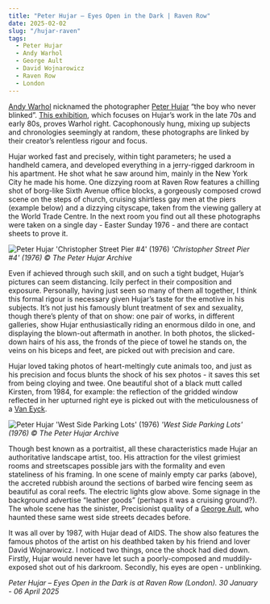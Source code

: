 ```yaml
---
title: "Peter Hujar – Eyes Open in the Dark | Raven Row"
date: 2025-02-02
slug: "/hujar-raven"
tags:
  - Peter Hujar
  - Andy Warhol
  - George Ault
  - David Wojnarowicz
  - Raven Row
  - London
---
```


[Andy Warhol](https://artangled.com/tags/andy-warhol/) nicknamed the photographer [Peter Hujar](https://artangled.com/tags/peter-hujar/) “the boy who never blinked”. [This exhibition](https://ravenrow.org/exhibitions/peter-hujar-eyes-open-in-the-dark), which focuses on Hujar’s work in the late 70s and early 80s, proves Warhol right. Cacophonously hung, mixing up subjects and chronologies seemingly at random, these photographs are linked by their creator’s relentless rigour and focus.

Hujar worked fast and precisely, within tight parameters; he used a handheld camera, and developed everything in a jerry-rigged darkroom in his apartment. He shot what he saw around him, mainly in the New York City he made his home. One dizzying room at Raven Row features a chilling shot of borg-like Sixth Avenue office blocks, a gorgeously composed crowd scene on the steps of church, cruising shirtless gay men at the piers (example below) and a dizzying cityscape, taken from the viewing gallery at the World Trade Centre. In the next room you find out all these photographs were taken on a single day - Easter Sunday 1976 - and there are contact sheets to prove it.

![Peter Hujar 'Christopher Street Pier #4' (1976)](/hujar-raven-1.jpg)
_'Christopher Street Pier #4' (1976) © The Peter Hujar Archive_

Even if achieved through such skill, and on such a tight budget, Hujar’s pictures can seem distancing. Icily perfect in their composition and exposure. Personally, having just seen so many of them all together, I think this formal rigour is necessary given Hujar’s taste for the emotive in his subjects. It’s not just his famously blunt treatment of sex and sexuality, though there’s plenty of that on show: one pair of works, in different galleries, show Hujar enthusiastically riding an enormous dildo in one, and displaying the blown-out aftermath in another. In both photos, the slicked-down hairs of his ass, the fronds of the piece of towel he stands on, the veins on his biceps and feet, are picked out with precision and care.

Hujar loved taking photos of heart-meltingly cute animals too, and just as his precision and focus blunts the shock of his sex photos - it saves this set from being cloying and twee. One beautiful shot of a black mutt called Kirsten, from 1984, for example: the reflection of the gridded window reflected in her upturned right eye is picked out with the meticulousness of a [Van Eyck](https://artangled.com/tags/jan-van-eyck/).

![Peter Hujar 'West Side Parking Lots' (1976)](/hujar-raven-2.jpg)
_'West Side Parking Lots' (1976) © The Peter Hujar Archive_

Though best known as a portraitist, all these characteristics made Hujar an authoritative landscape artist, too. His attraction for the vilest grimiest rooms and streetscapes possible jars with the formality and even stateliness of his framing. In one scene of mainly empty car parks (above), the accreted rubbish around the sections of barbed wire fencing seem as beautiful as coral reefs. The electric lights glow above. Some signage in the background advertise “leather goods” (perhaps it was a cruising ground?). The whole scene has the sinister, Precisionist quality of a [George Ault](https://artangled.com/tags/george-ault/), who haunted these same west side streets decades before.

It was all over by 1987, with Hujar dead of AIDS. The show also features the famous photos of the artist on his deathbed taken by his friend and lover David Wojnarowicz. I noticed two things, once the shock had died down. Firstly, Hujar would never have let such a poorly-composed and muddily-exposed shot out of his darkroom. Secondly, his eyes are open - unblinking.

_Peter Hujar – Eyes Open in the Dark is at Raven Row (London). 30 January - 06 April 2025_

